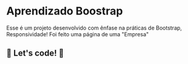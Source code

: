 # Aprendizado Boostrap

Esse é um projeto desenvolvido com ênfase na práticas de Bootstrap, Responsividade! Foi feito uma página de uma "Empresa" 

## 🚀 Let's code! 🚀

